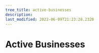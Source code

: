 ```yaml
---
tree_title: active-businesses
description: 
last_modified: 2022-06-09T21:23:28.2328
---
```


# Active Businesses
